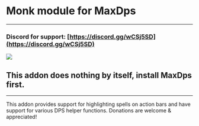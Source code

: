 # Monk module for MaxDps

---

### Discord for support: [https://discord.gg/wCSj5SD](https://discord.gg/wCSj5SD)
[![](https://i.postimg.cc/g2R7fKHG/discord.png)](https://discord.gg/wCSj5SD)

## This addon does nothing by itself, install MaxDps first.

---


This addon provides support for highlighting spells on action bars and have support for various DPS helper functions. Donations are welcome & appreciated!

